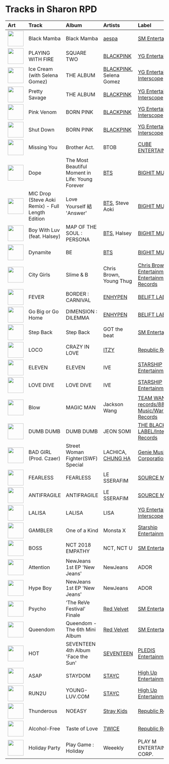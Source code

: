 # Tracks in Sharon RPD

| Art                                                                                              | Track                                             | Album                                            | Artists                                            | Label                                                                                             | 💚   | 🔗                                                          |
|:-------------------------------------------------------------------------------------------------|:--------------------------------------------------|:-------------------------------------------------|:---------------------------------------------------|:--------------------------------------------------------------------------------------------------|:----|:-----------------------------------------------------------|
| <img src="https://i.scdn.co/image/ab67616d0000b2736f248f7695eb544a3a1955c5" alt="" width="50" /> | Black Mamba                                       | Black Mamba                                      | [aespa](../artists/aespa.md)                       | [SM Entertainment](../labels/sm_entertainment.md)                                                 | 💚   | [🔗](https://open.spotify.com/track/1t2qYCAjUAoGfeFeoBlK51) |
| <img src="https://i.scdn.co/image/ab67616d0000b27318a4a215052e9f396864bd73" alt="" width="50" /> | PLAYING WITH FIRE                                 | SQUARE TWO                                       | [BLACKPINK](../artists/blackpink.md)               | [YG Entertainment](../labels/yg_entertainment.md)                                                 | 💚   | [🔗](https://open.spotify.com/track/7qmvLmX9tyaTiBAVNI6YEn) |
| <img src="https://i.scdn.co/image/ab67616d0000b2737dd8f95320e8ef08aa121dfe" alt="" width="50" /> | Ice Cream (with Selena Gomez)                     | THE ALBUM                                        | [BLACKPINK](../artists/blackpink.md), Selena Gomez | [YG Entertainment](../labels/yg_entertainment.md), [Interscope](../labels/interscope.md)          | 💚   | [🔗](https://open.spotify.com/track/4JUPEh2DVSXFGExu4Uxevz) |
| <img src="https://i.scdn.co/image/ab67616d0000b2737dd8f95320e8ef08aa121dfe" alt="" width="50" /> | Pretty Savage                                     | THE ALBUM                                        | [BLACKPINK](../artists/blackpink.md)               | [YG Entertainment](../labels/yg_entertainment.md), [Interscope](../labels/interscope.md)          | 💚   | [🔗](https://open.spotify.com/track/1XnpzbOGptRwfJhZgLbmSr) |
| <img src="https://i.scdn.co/image/ab67616d0000b2734aeaaeeb0755f1d8a8b51738" alt="" width="50" /> | Pink Venom                                        | BORN PINK                                        | [BLACKPINK](../artists/blackpink.md)               | [YG Entertainment](../labels/yg_entertainment.md), [Interscope](../labels/interscope.md)          | 💚   | [🔗](https://open.spotify.com/track/6stcJnJHPO8RrYx5LLz5OP) |
| <img src="https://i.scdn.co/image/ab67616d0000b2734aeaaeeb0755f1d8a8b51738" alt="" width="50" /> | Shut Down                                         | BORN PINK                                        | [BLACKPINK](../artists/blackpink.md)               | [YG Entertainment](../labels/yg_entertainment.md), [Interscope](../labels/interscope.md)          | 💚   | [🔗](https://open.spotify.com/track/0ARKW62l9uWIDYMZTUmJHF) |
| <img src="https://i.scdn.co/image/ab67616d0000b27317477a7434c66ac5548b6ab7" alt="" width="50" /> | Missing You                                       | Brother Act.                                     | BTOB                                               | [CUBE ENTERTAINMENT](../labels/cube_entertainment.md)                                             |     | [🔗](https://open.spotify.com/track/2zlgwqw8BLX2JGB76LIFeF) |
| <img src="https://i.scdn.co/image/ab67616d0000b273c6dbc63cf145b4ff6bee3322" alt="" width="50" /> | Dope                                              | The Most Beautiful Moment in Life: Young Forever | [BTS](../artists/bts.md)                           | [BIGHIT MUSIC](../labels/bighit_music.md)                                                         | 💚   | [🔗](https://open.spotify.com/track/4o3Ao6wY5fbJR32fQKabfQ) |
| <img src="https://i.scdn.co/image/ab67616d0000b2733825e6d4d02e4b4c0cec7e1d" alt="" width="50" /> | MIC Drop (Steve Aoki Remix) - Full Length Edition | Love Yourself 結 'Answer'                         | [BTS](../artists/bts.md), Steve Aoki               | [BIGHIT MUSIC](../labels/bighit_music.md)                                                         |     | [🔗](https://open.spotify.com/track/01380RE6UfsPSdiUIwrCoH) |
| <img src="https://i.scdn.co/image/ab67616d0000b27318d0ed4f969b376893f9a38f" alt="" width="50" /> | Boy With Luv (feat. Halsey)                       | MAP OF THE SOUL : PERSONA                        | [BTS](../artists/bts.md), Halsey                   | [BIGHIT MUSIC](../labels/bighit_music.md)                                                         |     | [🔗](https://open.spotify.com/track/4a9tbd947vo9K8Vti9JwcI) |
| <img src="https://i.scdn.co/image/ab67616d0000b273c07d5d2fdc02ae252fcd07e5" alt="" width="50" /> | Dynamite                                          | BE                                               | [BTS](../artists/bts.md)                           | [BIGHIT MUSIC](../labels/bighit_music.md)                                                         | 💚   | [🔗](https://open.spotify.com/track/5QDLhrAOJJdNAmCTJ8xMyW) |
| <img src="https://i.scdn.co/image/ab67616d0000b27363e0ddbb488d0eeec0e738fc" alt="" width="50" /> | City Girls                                        | Slime & B                                        | Chris Brown, Young Thug                            | [Chris Brown Entertainment/300 Entertainment/RCA Records](../labels/chris_brown_entertainment.md) |     | [🔗](https://open.spotify.com/track/1rJUbH0v2E8t1GY4OAUTeC) |
| <img src="https://i.scdn.co/image/ab67616d0000b273714e56679ab196354e2e443e" alt="" width="50" /> | FEVER                                             | BORDER : CARNIVAL                                | [ENHYPEN](../artists/enhypen.md)                   | [BELIFT LAB](../labels/belift_lab.md)                                                             | 💚   | [🔗](https://open.spotify.com/track/0UzymivvUH5s8z4PeWZJaK) |
| <img src="https://i.scdn.co/image/ab67616d0000b2736772cf096be8acc1df092519" alt="" width="50" /> | Go Big or Go Home                                 | DIMENSION : DILEMMA                              | [ENHYPEN](../artists/enhypen.md)                   | [BELIFT LAB](../labels/belift_lab.md)                                                             | 💚   | [🔗](https://open.spotify.com/track/6IqKFke4ZhKbGYULllEezY) |
| <img src="https://i.scdn.co/image/ab67616d0000b273cc6f76f75551af499b5cd0cb" alt="" width="50" /> | Step Back                                         | Step Back                                        | GOT the beat                                       | [SM Entertainment](../labels/sm_entertainment.md)                                                 | 💚   | [🔗](https://open.spotify.com/track/3LCwQoTrdQgHsGJE5gGVqx) |
| <img src="https://i.scdn.co/image/ab67616d0000b273a0df2d59f0ae9426cba3eb36" alt="" width="50" /> | LOCO                                              | CRAZY IN LOVE                                    | [ITZY](../artists/itzy.md)                         | [Republic Records](../labels/republic_records.md)                                                 | 💚   | [🔗](https://open.spotify.com/track/56Yxkm62GtEpnPyG7TvwLY) |
| <img src="https://i.scdn.co/image/ab67616d0000b273da343b21617aac0c57e332bb" alt="" width="50" /> | ELEVEN                                            | ELEVEN                                           | IVE                                                | [STARSHIP Entertainment](../labels/starship_entertainment.md)                                     | 💚   | [🔗](https://open.spotify.com/track/7n2FZQsaLb7ZRfRPfEeIvr) |
| <img src="https://i.scdn.co/image/ab67616d0000b2739016f58cc49e6473e1207093" alt="" width="50" /> | LOVE DIVE                                         | LOVE DIVE                                        | IVE                                                | [STARSHIP Entertainment](../labels/starship_entertainment.md)                                     | 💚   | [🔗](https://open.spotify.com/track/0Q5VnK2DYzRyfqQRJuUtvi) |
| <img src="https://i.scdn.co/image/ab67616d0000b273ed10325dc317f32df83990b9" alt="" width="50" /> | Blow                                              | MAGIC MAN                                        | Jackson Wang                                       | [TEAM WANG records/88rising Music/Warner Records](../labels/88rising_music.md)                    |     | [🔗](https://open.spotify.com/track/53WD6QvMGh7wXQVP0U8Rnr) |
| <img src="https://i.scdn.co/image/ab67616d0000b273fddc804f96cdd6a7de9bcc09" alt="" width="50" /> | DUMB DUMB                                         | DUMB DUMB                                        | JEON SOMI                                          | [THE BLACK LABEL/Interscope Records](../labels/the_black_label.md)                                | 💚   | [🔗](https://open.spotify.com/track/0dnkOK5hGUCmIJ7FDF0yHz) |
| <img src="https://i.scdn.co/image/ab67616d0000b2739d662735fc7d080888bc40b4" alt="" width="50" /> | BAD GIRL (Prod. Czaer)                            | Street Woman Fighter(SWF) Special                | LACHICA, [CHUNG HA](../artists/chung_ha.md)        | [Genie Music Corporation](../labels/genie_music_corporation.md)                                   |     | [🔗](https://open.spotify.com/track/4yCQYX8eKL1XYJmGglSV1A) |
| <img src="https://i.scdn.co/image/ab67616d0000b2739030184114911536d5f77555" alt="" width="50" /> | FEARLESS                                          | FEARLESS                                         | LE SSERAFIM                                        | [SOURCE MUSIC](../labels/source_music.md)                                                         | 💚   | [🔗](https://open.spotify.com/track/296nXCOv97WJNRWzIBQnoj) |
| <img src="https://i.scdn.co/image/ab67616d0000b273a991995542d50a691b9ae5be" alt="" width="50" /> | ANTIFRAGILE                                       | ANTIFRAGILE                                      | LE SSERAFIM                                        | [SOURCE MUSIC](../labels/source_music.md)                                                         | 💚   | [🔗](https://open.spotify.com/track/4fsQ0K37TOXa3hEQfjEic1) |
| <img src="https://i.scdn.co/image/ab67616d0000b273330f11fb125bb80b760f9e19" alt="" width="50" /> | LALISA                                            | LALISA                                           | LISA                                               | [YG Entertainment](../labels/yg_entertainment.md), [Interscope](../labels/interscope.md)          | 💚   | [🔗](https://open.spotify.com/track/7uQZVznj0uQOGC9KhV2Mg6) |
| <img src="https://i.scdn.co/image/ab67616d0000b27303b313cdf98d61d141645f11" alt="" width="50" /> | GAMBLER                                           | One of a Kind                                    | Monsta X                                           | [Starship Entertainment](../labels/starship_entertainment.md)                                     | 💚   | [🔗](https://open.spotify.com/track/1Zsy7gMUcHDhxC0bbyZmC2) |
| <img src="https://i.scdn.co/image/ab67616d0000b273b1d944dd406d5b0e461ad155" alt="" width="50" /> | BOSS                                              | NCT 2018 EMPATHY                                 | NCT, NCT U                                         | [SM Entertainment](../labels/sm_entertainment.md)                                                 | 💚   | [🔗](https://open.spotify.com/track/0ErzcmZ2gIwX7X0xSMQPix) |
| <img src="https://i.scdn.co/image/ab67616d0000b2739d28fd01859073a3ae6ea209" alt="" width="50" /> | Attention                                         | NewJeans 1st EP 'New Jeans'                      | NewJeans                                           | ADOR                                                                                              | 💚   | [🔗](https://open.spotify.com/track/2pIUpMhHL6L9Z5lnKxJJr9) |
| <img src="https://i.scdn.co/image/ab67616d0000b2739d28fd01859073a3ae6ea209" alt="" width="50" /> | Hype Boy                                          | NewJeans 1st EP 'New Jeans'                      | NewJeans                                           | ADOR                                                                                              | 💚   | [🔗](https://open.spotify.com/track/0a4MMyCrzT0En247IhqZbD) |
| <img src="https://i.scdn.co/image/ab67616d0000b273df5022bdf1ac4bf52135c4be" alt="" width="50" /> | Psycho                                            | ‘The ReVe Festival’ Finale                       | [Red Velvet](../artists/red_velvet.md)             | [SM Entertainment](../labels/sm_entertainment.md)                                                 | 💚   | [🔗](https://open.spotify.com/track/3CYH422oy1cZNoo0GTG1TK) |
| <img src="https://i.scdn.co/image/ab67616d0000b273830de2e836036f181df598d0" alt="" width="50" /> | Queendom                                          | Queendom - The 6th Mini Album                    | [Red Velvet](../artists/red_velvet.md)             | [SM Entertainment](../labels/sm_entertainment.md)                                                 | 💚   | [🔗](https://open.spotify.com/track/6SpPr7K4YQ2wp8jU6uOTmQ) |
| <img src="https://i.scdn.co/image/ab67616d0000b273decd839dd4fef3faf64c5fd5" alt="" width="50" /> | HOT                                               | SEVENTEEN 4th Album 'Face the Sun'               | [SEVENTEEN](../artists/seventeen.md)               | [PLEDIS Entertainment](../labels/pledis_entertainment.md)                                         | 💚   | [🔗](https://open.spotify.com/track/6I2tqFhk8tq69iursYxuxd) |
| <img src="https://i.scdn.co/image/ab67616d0000b273af2fda9fb591d43c355c2ac3" alt="" width="50" /> | ASAP                                              | STAYDOM                                          | [STAYC](../artists/stayc.md)                       | [High Up Entertainment](../labels/high_up_entertainment.md)                                       | 💚   | [🔗](https://open.spotify.com/track/5BXr7hYZQOeRttkeWYTq5S) |
| <img src="https://i.scdn.co/image/ab67616d0000b2738ea860a3e6904b875629d672" alt="" width="50" /> | RUN2U                                             | YOUNG-LUV.COM                                    | [STAYC](../artists/stayc.md)                       | [High Up Entertainment](../labels/high_up_entertainment.md)                                       | 💚   | [🔗](https://open.spotify.com/track/3gFcGnU4kTdMYLXDjH1TK8) |
| <img src="https://i.scdn.co/image/ab67616d0000b2731843897a2a72dd5036bbb1fc" alt="" width="50" /> | Thunderous                                        | NOEASY                                           | [Stray Kids](../artists/stray_kids.md)             | [Republic Records](../labels/republic_records.md)                                                 | 💚   | [🔗](https://open.spotify.com/track/0nwTMzpatarzvLvtwwzdCt) |
| <img src="https://i.scdn.co/image/ab67616d0000b273feede28e85bb57807a272a2b" alt="" width="50" /> | Alcohol-Free                                      | Taste of Love                                    | [TWICE](../artists/twice.md)                       | [Republic Records](../labels/republic_records.md)                                                 | 💚   | [🔗](https://open.spotify.com/track/0BTaaKT4RMbs5M73tOHX5Y) |
| <img src="https://i.scdn.co/image/ab67616d0000b273c412e430ac07b4bf18b424af" alt="" width="50" /> | Holiday Party                                     | Play Game : Holiday                              | Weeekly                                            | PLAY M ENTERTAINMENT CORP.                                                                        | 💚   | [🔗](https://open.spotify.com/track/1oVEVmVaI590kt8bCZ90uU) |
